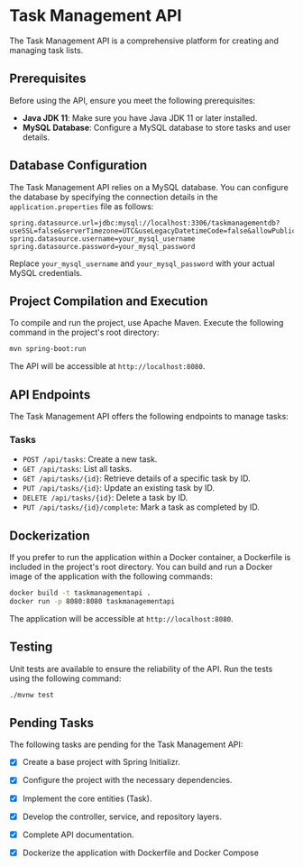 # Task Management API

The Task Management API is a comprehensive platform for creating and managing task lists. 

## Prerequisites

Before using the API, ensure you meet the following prerequisites:

- **Java JDK 11**: Make sure you have Java JDK 11 or later installed.
- **MySQL Database**: Configure a MySQL database to store tasks and user details.

## Database Configuration

The Task Management API relies on a MySQL database. You can configure the database by specifying the connection details in the `application.properties` file as follows:

```properties
spring.datasource.url=jdbc:mysql://localhost:3306/taskmanagementdb?useSSL=false&serverTimezone=UTC&useLegacyDatetimeCode=false&allowPublicKeyRetrieval=true
spring.datasource.username=your_mysql_username
spring.datasource.password=your_mysql_password
```

Replace `your_mysql_username` and `your_mysql_password` with your actual MySQL credentials.

## Project Compilation and Execution

To compile and run the project, use Apache Maven. Execute the following command in the project's root directory:

```bash
mvn spring-boot:run
```

The API will be accessible at `http://localhost:8080`.

## API Endpoints

The Task Management API offers the following endpoints to manage tasks:

### Tasks

- `POST /api/tasks`: Create a new task.
- `GET /api/tasks`: List all tasks.
- `GET /api/tasks/{id}`: Retrieve details of a specific task by ID.
- `PUT /api/tasks/{id}`: Update an existing task by ID.
- `DELETE /api/tasks/{id}`: Delete a task by ID.
- `PUT /api/tasks/{id}/complete`: Mark a task as completed by ID.


## Dockerization

If you prefer to run the application within a Docker container, a Dockerfile is included in the project's root directory. You can build and run a Docker image of the application with the following commands:

```bash
docker build -t taskmanagementapi .
docker run -p 8080:8080 taskmanagementapi
```

The application will be accessible at `http://localhost:8080`.

## Testing

Unit tests are available to ensure the reliability of the API. Run the tests using the following command:

```bash
./mvnw test
```

## Pending Tasks

The following tasks are pending for the Task Management API:

- [x] Create a base project with Spring Initializr.
- [x] Configure the project with the necessary dependencies.
- [x] Implement the core entities (Task).
- [x] Develop the controller, service, and repository layers.
- [x] Complete API documentation.
- [x] Dockerize the application with Dockerfile and Docker Compose


